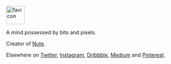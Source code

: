 <img width="50" alt="favicon" src="https://user-images.githubusercontent.com/44647920/112881918-eb09cd80-90e9-11eb-8b1f-4e67a9bab16d.png">

A mind possessed by bits and pixels.

Creator of [Nute](https://nute.app/).

Elsewhere on [Twitter](https://twitter.com/minnixio), [Instagram](https://instagram.com/minnixio), [Dribbble](https://dribbble.com/minnix), [Medium](https://minnix.medium.com/) and [Pinterest](https://pinterest.com/minnix).
